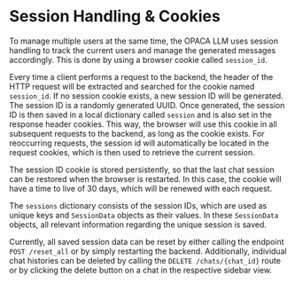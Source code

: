 # Session Handling & Cookies

To manage multiple users at the same time, the OPACA LLM uses session handling to track the current users and manage the generated messages accordingly. This is done by using a browser cookie called `session_id`.

Every time a client performs a request to the backend, the header of the HTTP request will be extracted and searched for the cookie named `session_id`. If no session cookie exists, a new session ID will be generated. The session ID is a randomly generated UUID. Once generated, the session ID is then saved in a local dictionary called `session` and is also set in the response header cookies. This way, the browser will use this cookie in all subsequent requests to the backend, as long as the cookie exists. For reoccurring requests, the session id will automatically be located in the request cookies, which is then used to retrieve the current session.

The session ID cookie is stored persistently, so that the last chat session can be restored when the browser is restarted. In this case, the cookie will have a time to live of 30 days, which will be renewed with each request.

The `sessions` dictionary consists of the session IDs, which are used as unique keys and `SessionData` objects as their values. In these `SessionData` objects, all relevant information regarding the unique session is saved.

Currently, all saved session data can be reset by either calling the endpoint `POST /reset_all` or by simply restarting the backend. Additionally, individual chat histories can be deleted by calling the `DELETE /chats/{chat_id}` route or by clicking the delete button on a chat in the respective sidebar view.
